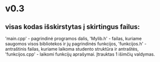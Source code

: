 # v0.3 

## visas kodas išskirstytas į skirtingus failus: 
'main.cpp' - pagrindinė programos dalis, 'Mylib.h' - failas, kuriame saugomos visos bibliotekos ir jų pagrindinės funkcijos, 'funkcijos.h' - antraštinis failas, kuriame laikoma studento struktūra ir antraštės, 'funkcijos.cpp' - laikomi funkcijų aprašymai. 
Įtrauktas 1 išimčių valdymas.

